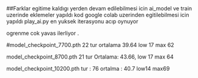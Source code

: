 ##

##Farklar
egitime kaldıgı yerden devam edilebilmesi icin  ai_model ve train uzerinde eklemeler yapıldı 
kod google colab uzerinden egitilebilmesi icin yapıldı
play_ai.py en yuksek iterasyonu acıp oynuyor

ogrenme cok yavas ilerliyor .

#model_checkpoint_7700.pth
22 tur ortalama 39.64 low 17 max 62

model_checkpoint_8700.pth
21 tur Ortalama: 43.66, low 17 max 64

model_checkpoint_10200.pth
tur : 76 ortalma : 40.7 low14 max69